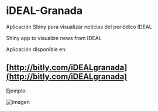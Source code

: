 # iDEAL-Granada
Aplicación Shiny para visualizar noticias del periódico IDEAL

Shiny app to visualize news from IDEAL

Aplicación disponible en:

## [http://bitly.com/iDEALgranada](http://bitly.com/iDEALgranada)

Ejemplo:

![imagen](https://i.imgur.com/nAAWZLj.png)
